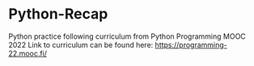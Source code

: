 # Python-Recap
Python practice following curriculum from Python Programming MOOC 2022
Link to curriculum can be found here: https://programming-22.mooc.fi/
